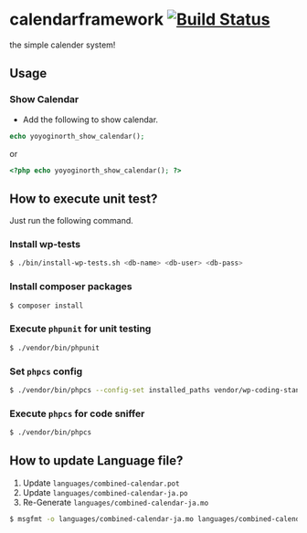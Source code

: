 # calendarframework [![Build Status](https://travis-ci.org/yoyoginorth/combined-calendar.svg?branch=master)](https://travis-ci.org/yoyoginorth/calendarframework)
the simple calender system!

## Usage
### Show Calendar
- Add the following to show calendar.
```php
echo yoyoginorth_show_calendar();
```
or
```php
<?php echo yoyoginorth_show_calendar(); ?>
```

## How to execute unit test?
Just run the following command.

### Install wp-tests
```bash
$ ./bin/install-wp-tests.sh <db-name> <db-user> <db-pass>
```

### Install composer packages
```bash
$ composer install
```
### Execute `phpunit` for unit testing
```bash
$ ./vendor/bin/phpunit
```

### Set `phpcs` config
```bash
$ ./vendor/bin/phpcs --config-set installed_paths vendor/wp-coding-standards/wpcs
```
### Execute `phpcs` for code sniffer
```bash
$ ./vendor/bin/phpcs
```

## How to update Language file?
1. Update `languages/combined-calendar.pot`
1. Update `languages/combined-calendar-ja.po`
1. Re-Generate `languages/combined-calendar-ja.mo`
```bash
$ msgfmt -o languages/combined-calendar-ja.mo languages/combined-calendar-ja.po
```
